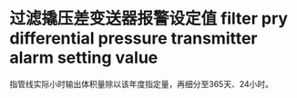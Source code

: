 # 过滤撬压差变送器报警设定值 filter pry differential pressure transmitter alarm setting value
指管线实际小时输出体积量除以该年度指定量，再细分至365天、24小时。

